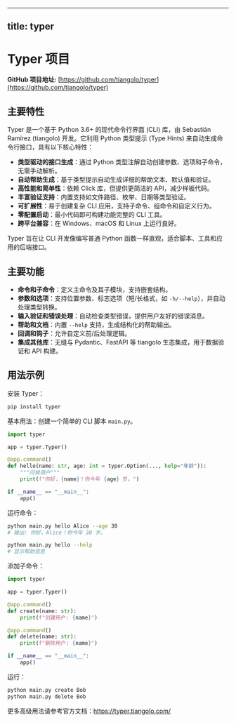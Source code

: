 
---
title: typer
---

# Typer 项目

**GitHub 项目地址:** [https://github.com/tiangolo/typer](https://github.com/tiangolo/typer)

## 主要特性
Typer 是一个基于 Python 3.6+ 的现代命令行界面 (CLI) 库，由 Sebastián Ramírez (tiangolo) 开发。它利用 Python 类型提示 (Type Hints) 来自动生成命令行接口，具有以下核心特性：
- **类型驱动的接口生成**：通过 Python 类型注解自动创建参数、选项和子命令，无需手动解析。
- **自动帮助生成**：基于类型提示自动生成详细的帮助文本、默认值和验证。
- **高性能和简单性**：依赖 Click 库，但提供更简洁的 API，减少样板代码。
- **丰富验证支持**：内置支持如文件路径、枚举、日期等类型验证。
- **可扩展性**：易于创建复杂 CLI 应用，支持子命令、组命令和自定义行为。
- **零配置启动**：最小代码即可构建功能完整的 CLI 工具。
- **跨平台兼容**：在 Windows、macOS 和 Linux 上运行良好。

Typer 旨在让 CLI 开发像编写普通 Python 函数一样直观，适合脚本、工具和应用的后端接口。

## 主要功能
- **命令和子命令**：定义主命令及其子模块，支持嵌套结构。
- **参数和选项**：支持位置参数、标志选项（短/长格式，如 `-h/--help`），并自动处理类型转换。
- **输入验证和错误处理**：自动检查类型错误，提供用户友好的错误消息。
- **帮助和文档**：内置 `--help` 支持，生成结构化的帮助输出。
- **回调和钩子**：允许自定义前/后处理逻辑。
- **集成其他库**：无缝与 Pydantic、FastAPI 等 tiangolo 生态集成，用于数据验证和 API 构建。

## 用法示例
安装 Typer：
```bash
pip install typer
```

基本用法：创建一个简单的 CLI 脚本 `main.py`。

```python
import typer

app = typer.Typer()

@app.command()
def hello(name: str, age: int = typer.Option(..., help="年龄")):
    """问候用户"""
    print(f"你好，{name}！你今年 {age} 岁。")

if __name__ == "__main__":
    app()
```

运行命令：
```bash
python main.py hello Alice --age 30
# 输出: 你好，Alice！你今年 30 岁。

python main.py hello --help
# 显示帮助信息
```

添加子命令：
```python
import typer

app = typer.Typer()

@app.command()
def create(name: str):
    print(f"创建用户: {name}")

@app.command()
def delete(name: str):
    print(f"删除用户: {name}")

if __name__ == "__main__":
    app()
```

运行：
```bash
python main.py create Bob
python main.py delete Bob
```

更多高级用法请参考官方文档：https://typer.tiangolo.com/